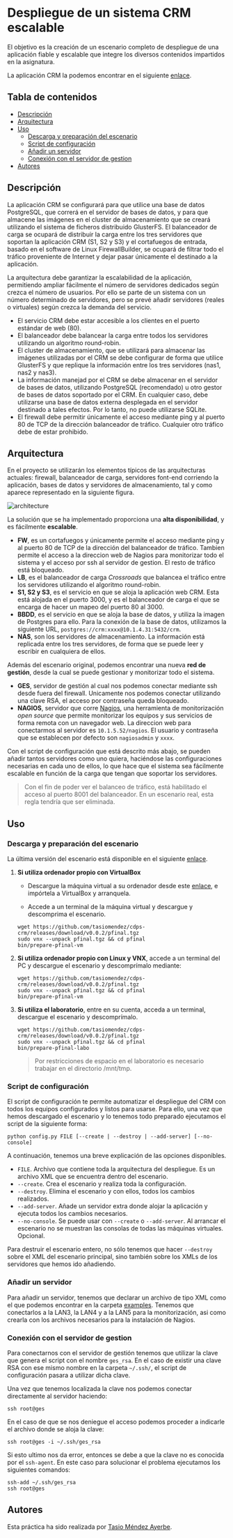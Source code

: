 # Despliegue de un sistema CRM escalable

El objetivo es la creación de un escenario completo de despliegue de una aplicación fiable y escalable que integre los diversos contenidos impartidos en la asignatura.

La aplicación CRM la podemos encontrar en el siguiente [enlace](https://github.com/CORE-UPM/CRM_2017).

## Tabla de contenidos

* [Descripción](#descripción)
* [Arquitectura](#arquitectura)
* [Uso](#uso)
  * [Descarga y preparación del escenario](#descarga-y-preparación-del-escenario)
  * [Script de configuración](#script-de-configuración)
  * [Añadir un servidor](#añadir-un-servidor)
  * [Conexión con el servidor de gestion](#conexion-con-el-servidor-de-gestion)
* [Autores](#autores)

## Descripción

La aplicación CRM se configurará para que utilice una base de datos PostgreSQL, que correrá en el servidor de bases de datos, y para que almacene las imágenes en el cluster de almacenamiento que se creará utilizando el sistema de ficheros distribuido GlusterFS. El balanceador de carga se ocupará de distribuir la carga entre los tres servidores que soportan la aplicación CRM (S1, S2 y S3) y el cortafuegos de entrada, basado en el software de Linux FirewallBuilder, se ocupará de filtrar todo el tráfico proveniente de Internet y dejar pasar únicamente el destinado a la aplicación.

La arquitectura debe garantizar la escalabilidad de la aplicación, permitiendo ampliar fácilmente el número de servidores dedicados según crezca el número de usuarios. Por ello se parte de un sistema con un número determinado de servidores, pero se prevé añadir servidores (reales o virtuales) según crezca la demanda del servicio.

* El servicio CRM debe estar accesible a los clientes en el puerto estándar de web (80).
* El balanceador debe balancear la carga entre todos los servidores utilizando un algoritmo round-robin.
* El cluster de almacenamiento, que se utilizará para almacenar las imágenes utilizadas por el CRM se debe configurar de forma que utilice GlusterFS y que replique la información entre los tres servidores (nas1, nas2 y nas3).
* La información manejad por el CRM se debe almacenar en el servidor de bases de datos, utilizando PostgreSQL (recomendado) u otro gestor de bases de datos soportado por el CRM. En cualquier caso, debe utilizarse una base de datos externa desplegada en el servidor destinado a tales efectos. Por lo tanto, no puede utilizarse SQLite.
* El firewall debe permitir únicamente el acceso mediante ping y al puerto 80 de TCP de la dirección balanceador de tráfico. Cualquier otro tráfico debe de estar prohibido.

## Arquitectura

En el proyecto se utilizarán los elementos típicos de las arquitecturas actuales: firewall, balanceador de carga, servidores font-end corriendo la aplicación, bases de datos y servidores de almacenamiento, tal y como aparece representado en la siguiente figura.

![architecture](docs/architecture.png)

La solución que se ha implementado proporciona una **alta disponibilidad**, y es fácilmente **escalable**. 

* **FW**, es un cortafuegos y únicamente permite el acceso mediante ping y al puerto 80 de TCP de la dirección del balanceador de tráfico. Tambien permite el acceso a la direccion web de Nagios para monitorizar todo el sistema y el acceso por ssh al servidor de gestion. El resto de tráfico está bloqueado.
* **LB**, es el balanceador de carga *Crossroads* que balancea el tráfico entre los servidores utilizando el algoritmo round-robin.
* **S1, S2 y S3**, es el servicio en que se aloja la aplicación web CRM. Esta está alojada en el puerto 3000, y es el balanceador de carga el que se encarga de hacer un mapeo del puerto 80 al 3000.
* **BBDD**, es el servicio en que se aloja la base de datos, y utiliza la imagen de Postgres para ello. Para la conexión de la base de datos, utilizamos la siguiente URL, `postgres://crm:xxxx@10.1.4.31:5432/crm`.
* **NAS**, son los servidores de almacenamiento. La información está replicada entre los tres servidores, de forma que se puede leer y escribir en cualquiera de ellos.

Además del escenario original, podemos encontrar una nueva **red de gestión**, desde la cual se puede gestionar y monitorizar todo el sistema.

* **GES**, servidor de gestión al cual nos podemos conectar mediante ssh desde fuera del firewall. Unicamente nos podemos conectar utilizando una clave RSA, el acceso por contraseña queda bloqueado.
* **NAGIOS**, servidor que corre [Nagios](https://www.nagios.org/), una herramienta de monitorización *open source* que permite monitorizar los equipos y sus servicios de forma remota con un navegador web. La direccion web para conectarmos al servidor es `10.1.5.52/nagios`. El usuario y contraseña que se establecen por defecto son `nagiosadmin` y `xxxx`.

Con el script de configuración que está descrito más abajo, se pueden añadir tantos servidores como uno quiera, haciéndose las configuraciones necesarias en cada uno de ellos, lo que hace que el sistema sea fácilmente escalable en función de la carga que tengan que soportar los servidores.

> Con el fin de poder ver el balanceo de tráfico, está habilitado el acceso al puerto 8001 del balanceador. En un escenario real, esta regla tendría que ser eliminada.

## Uso

### Descarga y preparación del escenario

La última versión del escenario está disponible en el siguiente [enlace](https://github.com/tasiomendez/cdps-crm/releases).

1. **Si utiliza ordenador propio con VirtualBox**

    * Descargue la máquina virtual a su ordenador desde este [enlace](http://idefix.dit.upm.es/cdps/CDPS2017-v1.ova), e impórtela a VirtualBox y arranquela.

    * Accede a un terminal de la máquina virtual y descargue y descomprima el escenario.

    ```shell
    wget https://github.com/tasiomendez/cdps-crm/releases/download/v0.0.2/pfinal.tgz
    sudo vnx --unpack pfinal.tgz && cd pfinal
    bin/prepare-pfinal-vm
    ```

2. **Si utiliza ordenador propio con Linux y VNX**, accede a un terminal del PC y descargue el escenario y descomprímalo mediante:

    ```shell
    wget https://github.com/tasiomendez/cdps-crm/releases/download/v0.0.2/pfinal.tgz
    sudo vnx --unpack pfinal.tgz && cd pfinal
    bin/prepare-pfinal-vm
    ```

3. **Si utiliza el laboratorio**, entre en su cuenta, acceda a un terminal, descargue el escenario y descomprímalo.

    ```shell
    wget https://github.com/tasiomendez/cdps-crm/releases/download/v0.0.2/pfinal.tgz
    sudo vnx --unpack pfinal.tgz && cd pfinal
    bin/prepare-pfinal-labo
    ```

    > Por restricciones de espacio en el laboratorio es necesario trabajar en el directorio /mnt/tmp.

### Script de configuración

El script de configuración te permite automatizar el despliegue del CRM con todos los equipos configurados y listos para usarse. Para ello, una vez que hemos descargado el escenario y lo tenemos todo preparado ejecutamos el script de la siguiente forma:

```python config.py FILE [--create | --destroy | --add-server] [--no-console]```

A continuación, tenemos una breve explicación de las opciones disponibles.

* `FILE`. Archivo que contiene toda la arquitectura del despliegue. Es un archivo XML que se encuentra dentro del escenario.
* `--create`. Crea el escenario y realiza toda la configuración.
* `--destroy`. Elimina el escenario y con ellos, todos los cambios realizados.
* `--add-server`. Añade un servidor extra donde alojar la aplicación y ejecuta todos los cambios necesarios.
* `--no-console`. Se puede usar con `--create` o `--add-server`. Al arrancar el escenario no se muestran las consolas de todas las máquinas virtuales. Opcional.

Para destruir el escenario entero, no sólo tenemos que hacer `--destroy` sobre el XML del escenario principal, sino también sobre los XMLs de los servidores que hemos ido añadiendo.

### Añadir un servidor

Para añadir un servidor, tenemos que declarar un archivo de tipo XML como el que podemos encontrar en la carpeta [examples](examples). Tenemos que conectarlos a la LAN3, la LAN4 y a la LAN5 para la monitorización, asi como crearla con los archivos necesarios para la instalación de Nagios.

### Conexión con el servidor de gestion

Para conectarnos con el servidor de gestión tenemos que utilizar la clave que genera el script con el nombre `ges_rsa`. En el caso de existir una clave RSA con ese mismo nombre en la carpeta `~/.ssh/`, el script de configuración pasara a utilizar dicha clave.

Una vez que tenemos localizada la clave nos podemos conectar directamente al servidor haciendo:

```shell
ssh root@ges
```

En el caso de que se nos deniegue el acceso podemos proceder a indicarle el archivo donde se aloja la clave:

```shell
ssh root@ges -i ~/.ssh/ges_rsa
```

Si esto ultimo nos da error, entonces se debe a que la clave no es conocida por el `ssh-agent`. En este caso para solucionar el problema ejecutamos los siguientes comandos:

```shell
ssh-add ~/.ssh/ges_rsa
ssh root@ges
```

## Autores

Esta práctica ha sido realizada por [Tasio Méndez Ayerbe](https://github.com/tasiomendez/).

